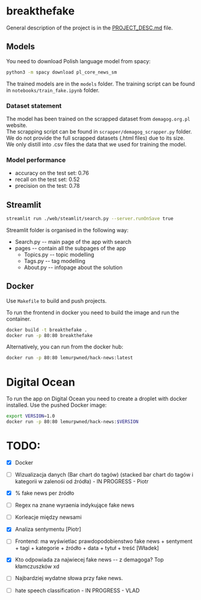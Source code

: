 # breakthefake

General description of the project is in the [PROJECT_DESC.md](PROJECT_DESC.md) file.

## Models
You need to download Polish language model from spacy: 
```bash
python3 -m spacy download pl_core_news_sm
```

The trained models are in the `models` folder.
The training script can be found in `notebooks/train_fake.ipynb` folder.

### Dataset statement
The model has been trained on the scrapped dataset from `demagog.org.pl` website.  
The scrapping script can be found in `scrapper/demagog_scrapper.py` folder.  
We do not provide the full scrapped datasets (.html files) due to its size.  
We only distill into .csv files the data that we used for training the model.

### Model performance
- accuracy on the test set: 0.76
- recall on the test set: 0.52
- precision on the test: 0.78

## Streamlit 
```bash 
streamlit run ./web/steamlit/search.py --server.runOnSave true  
```
Streamlit folder is organised in the following way:

- Search.py -- main page of the app with search
- pages -- contain all the subpages of the app
  - Topics.py -- topic modelling
  - Tags.py -- tag modelling 
  - About.py -- infopage about the solution 


## Docker 
Use `Makefile` to build and push projects.

To run the frontend in docker you need to build the image and run the container. 
```bash
docker build -t breakthefake .
docker run -p 80:80 breakthefake
```
Alternatively, you can run from the docker hub:
```bash
docker run -p 80:80 lemurpwned/hack-news:latest
```

# Digital Ocean
To run the app on Digital Ocean you need to create a droplet with docker installed. 
Use the pushed Docker image:
```bash
export VERSION=1.0
docker run -p 80:80 lemurpwned/hack-news:$VERSION
```



# TODO:

- [x] Docker 
- [ ] Wizualizacja danych (Bar chart do tagów) (stacked bar chart do tagów i kategorii w zalenośi od źródła) - IN PROGRESS - Piotr
- [x] % fake news per źródło 
- [ ] Regex na znane wyraenia indykujące fake news 
- [ ] Korleacje między newsami 
- [x] Analiza sentymentu [Piotr]
- [ ] Frontend: ma wyświetlac prawdopodobienstwo fake news + sentyment + tagi + kategorie + źródło + data + tytuł + treść [Władek]

- [x] Kto odpowiada za najwiecej fake news -- z demagoga? Top kłamczuszków xd
- [ ] Najbardziej wydatne słowa przy fake news.
- [ ] hate speech classification - IN PROGRESS - VLAD